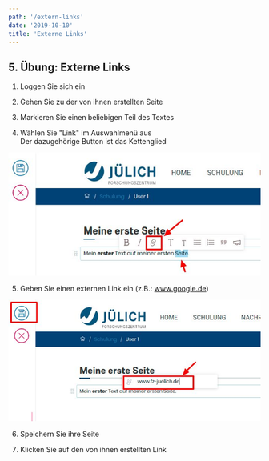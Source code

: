 ```yaml
---
path: '/extern-links'
date: '2019-10-10'
title: 'Externe Links'
---
```


## 5. Übung: Externe Links

1. Loggen Sie sich ein

2. Gehen Sie zu der von ihnen erstellten Seite

3. Markieren Sie einen beliebigen Teil des Textes

4. Wählen Sie "Link" im Auswahlmenü aus</br>
   Der dazugehörige Button ist das Kettenglied

![links](links.png)

5. Geben Sie einen externen Link ein (z.B.: www.google.de)

![externlink](externlink.png)

6. Speichern Sie ihre Seite

7. Klicken Sie auf den von ihnen erstellten Link
